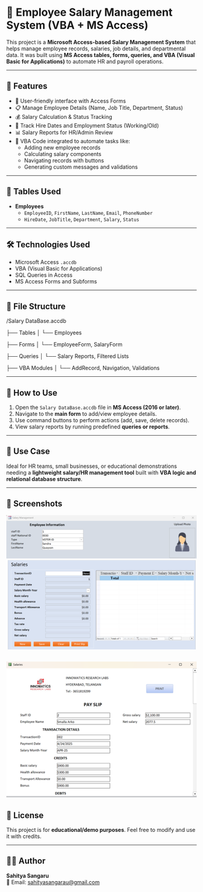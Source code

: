 # 💼 Employee Salary Management System (VBA + MS Access)

This project is a **Microsoft Access-based Salary Management System** that helps manage employee records, salaries, job details, and departmental data. It was built using **MS Access tables, forms, queries, and VBA (Visual Basic for Applications)** to automate HR and payroll operations.

---

## 📌 Features

- 🔐 User-friendly interface with Access Forms  
- 📋 Manage Employee Details (Name, Job Title, Department, Status)  
- 💰 Salary Calculation & Status Tracking  
- 📅 Track Hire Dates and Employment Status (Working/Old)  
- 📊 Salary Reports for HR/Admin Review  
- 🧠 VBA Code integrated to automate tasks like:
  - Adding new employee records  
  - Calculating salary components  
  - Navigating records with buttons  
  - Generating custom messages and validations  

---

## 🧱 Tables Used

- **Employees**
  - `EmployeeID`, `FirstName`, `LastName`, `Email`, `PhoneNumber`
  - `HireDate`, `JobTitle`, `Department`, `Salary`, `Status`

---

## 🛠️ Technologies Used

- Microsoft Access `.accdb`  
- VBA (Visual Basic for Applications)  
- SQL Queries in Access  
- MS Access Forms and Subforms  

---

## 📂 File Structure

/Salary DataBase.accdb

├── Tables
│ └── Employees

├── Forms
│ └── EmployeeForm, SalaryForm

├── Queries
│ └── Salary Reports, Filtered Lists

├── VBA Modules
│ └── AddRecord, Navigation, Validations


---

## 🧪 How to Use

1. Open the `Salary DataBase.accdb` file in **MS Access (2016 or later)**.  
2. Navigate to the **main form** to add/view employee details.  
3. Use command buttons to perform actions (add, save, delete records).  
4. View salary reports by running predefined **queries or reports**.  

---

## 🎯 Use Case

Ideal for HR teams, small businesses, or educational demonstrations needing a **lightweight salary/HR management tool** built with **VBA logic and relational database structure**.

---

## 📸 Screenshots

![Main Form Screenshot](https://raw.githubusercontent.com/SahityaSangaru6183/Employee-PayRoll-Management-using-MS-Access/refs/heads/main/Screenshot%202025-08-07%20125813.png)

![Main Form Screenshot](https://github.com/SahityaSangaru6183/Employee-PayRoll-Management-using-MS-Access/blob/main/Screenshot%202025-08-07%20125844.png)
---

## 📃 License

This project is for **educational/demo purposes**. Feel free to modify and use it with credits.

---

## 🙋‍♂️ Author

**Sahitya Sangaru**  
📧 Email: sahityasangarau@gmail.com
